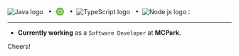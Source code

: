 <p align="left">
      <img src="https://encrypted-tbn0.gstatic.com/images?q=tbn:ANd9GcTKDv9q_TMRHh7ogcmQaOyA6HZ5eu5DCyExLQ&s" alt="Java logo" width="20" height="20" style="vertical-align:middle; margin-right:4px;"/> &nbsp;•&nbsp;
       <img src="https://raw.githubusercontent.com/espiegel/phaser-spring-boot-starter/master/spring-boot-logo.jpg" alt="Spring Boot logo" width="20" height="20" style="vertical-align:middle; margin-right:4px;"/> &nbsp;•&nbsp;
  <img src="https://camo.githubusercontent.com/8e37776eac7b6062b9510ebad17f189d09ea9409c29b602006bc7e0427260ba0/68747470733a2f2f63646e2e69636f6e73636f75742e636f6d2f69636f6e2f667265652f706e672d3531322f747970657363726970742d313137343936352e706e67" alt="TypeScript logo" width="20" height="20" style="vertical-align:middle; margin-right:4px;"/> &nbsp;•&nbsp;
  <img src="https://avatars.githubusercontent.com/u/9950313?s=200&v=4" alt="Node.js logo" width="20" height="20" style="vertical-align:middle; margin-right:4px;"/>;
  
</p>

---

* **Currently working** as a `Software Developer` at **MCPark**.

Cheers!

